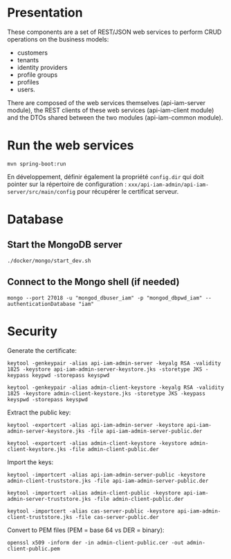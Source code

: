 # Presentation

These components are a set of REST/JSON web services to perform CRUD operations on the business models:

- customers
- tenants
- identity providers
- profile groups
- profiles
- users.

There are composed of the web services themselves (api-iam-server module), the REST clients of these web services (api-iam-client module) and the DTOs shared between the two modules (api-iam-common module).


# Run the web services

```shell
mvn spring-boot:run
```

En développement, définir également la propriété `config.dir` qui doit pointer sur la répertoire de configuration : `xxx/api-iam-admin/api-iam-server/src/main/config` pour récupérer le certificat serveur.


# Database

## Start the MongoDB server

```shell
./docker/mongo/start_dev.sh
```

## Connect to the Mongo shell (if needed)

```shell
mongo --port 27018 -u "mongod_dbuser_iam" -p "mongod_dbpwd_iam" --authenticationDatabase "iam"
```


# Security

Generate the certificate:

`keytool -genkeypair -alias api-iam-admin-server -keyalg RSA -validity 1825 -keystore api-iam-admin-server-keystore.jks -storetype JKS -keypass keypwd -storepass keyspwd`

`keytool -genkeypair -alias admin-client-keystore -keyalg RSA -validity 1825 -keystore admin-client-keystore.jks -storetype JKS -keypass keyspwd -storepass keyspwd`

Extract the public key:

`keytool -exportcert -alias api-iam-admin-server -keystore api-iam-admin-server-keystore.jks -file api-iam-admin-server-public.der`

`keytool -exportcert -alias admin-client-keystore -keystore admin-client-keystore.jks -file admin-client-public.der`

Import the keys:

`keytool -importcert -alias api-iam-admin-server-public -keystore admin-client-truststore.jks -file api-iam-admin-server-public.der`

`keytool -importcert -alias admin-client-public -keystore api-iam-admin-server-truststore.jks -file admin-client-public.der`

`keytool -importcert -alias cas-server-public -keystore api-iam-admin-client-truststore.jks -file cas-server-public.der`

Convert to PEM files (PEM = base 64 vs DER = binary):

`openssl x509 -inform der -in admin-client-public.cer -out admin-client-public.pem`
